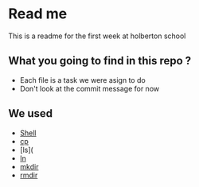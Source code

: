 # Read me
This is a readme for the first week at holberton school

## What you going to find in this repo ?
- Each file is a task we were asign to do
- Don't look at the commit message for now

## We used
 - [Shell]()
 - [cp]()
 - [ls](
 - [ln]()
 - [mkdir]()
 - [rmdir]()
       